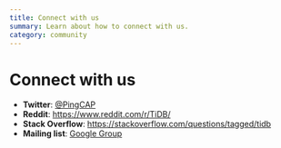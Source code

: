 ```yaml
---
title: Connect with us
summary: Learn about how to connect with us.
category: community
---
```


# Connect with us

- **Twitter**: [@PingCAP](https://twitter.com/PingCAP)
- **Reddit**: <https://www.reddit.com/r/TiDB/>
- **Stack Overflow**: <https://stackoverflow.com/questions/tagged/tidb>
- **Mailing list**: [Google Group](https://groups.google.com/forum/#!forum/tidb-user)

